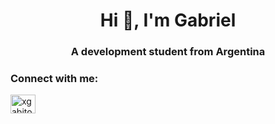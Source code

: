 <h1 align="center">Hi 👋, I'm Gabriel</h1>
<h3 align="center">A development student from Argentina</h3>

<h3 align="left">Connect with me:</h3>
<p align="left">
<a href="https://instagram.com/xgabito_12" target="blank"><img align="center" src="https://raw.githubusercontent.com/rahuldkjain/github-profile-readme-generator/master/src/images/icons/Social/instagram.svg" alt="xgabito_12" height="30" width="40" /></a>
</p>
